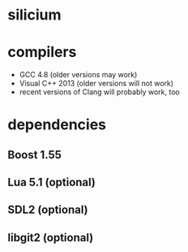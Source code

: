 silicium
========

compilers
=========

* GCC 4.8 (older versions may work)
* Visual C++ 2013 (older versions will not work)
* recent versions of Clang will probably work, too

dependencies
============

Boost 1.55
----------

Lua 5.1 (optional)
------------------

SDL2 (optional)
---------------

libgit2 (optional)
------------------

